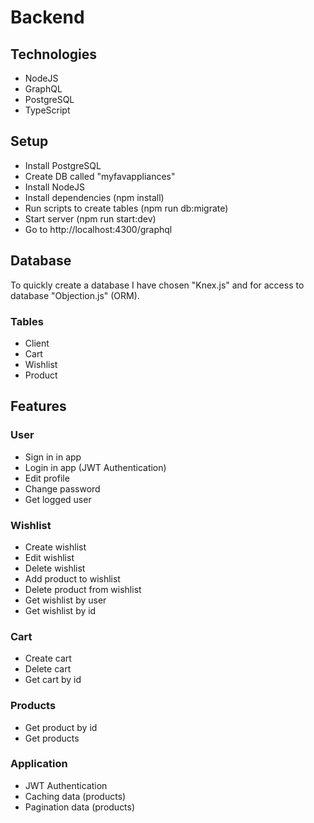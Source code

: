 # Backend
## Technologies

* NodeJS
* GraphQL
* PostgreSQL
* TypeScript

## Setup
* Install PostgreSQL
* Create DB called "myfavappliances"
* Install NodeJS
* Install dependencies (npm install)
* Run scripts to create tables (npm run db:migrate)
* Start server (npm run start:dev)
* Go to http://localhost:4300/graphql

## Database
To quickly create a database I have chosen "Knex.js" and for access to database "Objection.js" (ORM).
### Tables
* Client
* Cart
* Wishlist
* Product

## Features
### User
* Sign in in app
* Login in app (JWT Authentication)
* Edit profile
* Change password
* Get logged user
### Wishlist
* Create wishlist
* Edit wishlist
* Delete wishlist
* Add product to wishlist
* Delete product from wishlist
* Get wishlist by user
* Get wishlist by id
### Cart
* Create cart
* Delete cart
* Get cart by id
### Products
* Get product by id
* Get products
### Application
* JWT Authentication
* Caching data (products)
* Pagination data (products)
